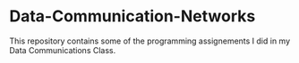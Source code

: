 # Data-Communication-Networks

This repository contains some of the programming assignements I did in my Data Communications Class.
